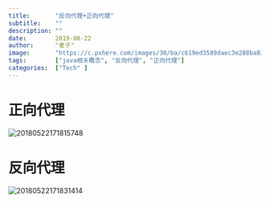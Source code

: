 ```yaml
---
title:       "反向代理+正向代理"
subtitle:    ""
description: ""
date:        2019-08-22
author:      "麦子"
image:       "https://c.pxhere.com/images/30/ba/c619ed3589daec3e288ba83c45d6-1427539.jpg!d"
tags:        ["java相关概念", "反向代理", "正向代理"]
categories:  ["Tech" ]
---
```


# 正向代理

![20180522171815748](/img/20180522171815748.png)



# 反向代理

![20180522171831414](/img/20180522171831414.png)